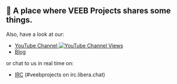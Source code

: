 ## 👋 A place where VEEB Projects shares some things.

Also, have a look at our:

- [YouTube Channel ![YouTube Channel Views](https://img.shields.io/youtube/channel/views/UCz5BOU9J9pB_O0B8-rDjCWQ?style=flat&logo=youtube&logoColor=red&labelColor=white&color=ffed53)](https://www.youtube.com/channel/UCz5BOU9J9pB_O0B8-rDjCWQ)
- [Blog](https://veeb.ch/projects)

or chat to us in real time on:

- [IRC](https://web.libera.chat/?nick=LotOfFroth%3F#veebprojects) (#veebprojects on irc.libera.chat)
 

<!---
veebch/veebch is a ✨ special ✨ repository because its `README.md` (this file) appears on your GitHub profile.
You can click the Preview link to take a look at your changes.
--->
